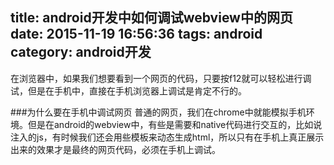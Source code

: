 title: android开发中如何调试webview中的网页
date: 2015-11-19 16:56:36
tags: android
category: android开发
---
在浏览器中，如果我们想要看到一个网页的代码，只要按f12就可以轻松进行调试，但是在手机中，直接在手机浏览器上调试是肯定不行的。

###为什么要在手机中调试网页
普通的网页，我们在chrome中就能模拟手机环境。但是在android的webview中，有些是需要和native代码进行交互的，比如说注入的js，有时候我们还会用些模板来动态生成html，所以只有在手机上真正展示出来的效果才是最终的网页代码，必须在手机上调试。

<!-- more -- >

##解决办法
google就为我们提供了调试手机中网页代码的方法，此方法只在4.0以上的手机有效。

1. 最新的chrome浏览器
2. adb连接手机需要的usb驱动
3. 4.4系统以上的手机

首先，你的电脑能连上你手机的开发者模式，在chrome中输入[chrome://inspect](chrome://inspect "chrome://inspect")，如果你的连接没问题，就能在下面发现你的手机弄号。

在你的程序中加一句
```
if (Build.VERSION.SDK_INT >= Build.VERSION_CODES.KITKAT) {
    WebView.setWebContentsDebuggingEnabled(true);
}
```

通常，只要在代码中加入如下代码，就可以在测试和生产环境中不用修改了
```
if (Build.VERSION.SDK_INT >= Build.VERSION_CODES.KITKAT) {
    if (0 != (getApplicationInfo().flags &= ApplicationInfo.FLAG_DEBUGGABLE))
    { WebView.setWebContentsDebuggingEnabled(true); }
}
```

现在跑起来你的程序APP到webview，在chrome中，就会看到你的设备下面有你的网页，点击`inspect`就能在chrome中像普通网页一样debug了。


参考：[https://developers.google.com/web/tools/chrome-devtools/debug/remote-debugging/webviews](https://developers.google.com/web/tools/chrome-devtools/debug/remote-debugging/webviews)

备注：如果你只想调试网页，在手机上下载chrome for android，只要4.0以上的机子就行了。
